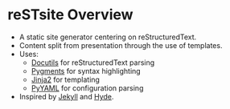 reSTsite Overview
=================

  * A static site generator centering on reStructuredText.
  * Content split from presentation through the use of templates.
  * Uses:
      * [Docutils](http://docutils.sourceforge.net/) for reStructuredText parsing
      * [Pygments](http://pygments.org/) for syntax highlighting
      * [Jinja2](http://jinja.pocoo.org/2/) for templating
      * [PyYAML](http://pyyaml.org/) for configuration parsing
  * Inspired by [Jekyll](http://jekyllrb.com/) and [Hyde](http://ringce.com/hyde).
